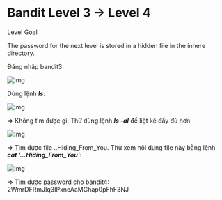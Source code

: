 # Bandit Level 3 → Level 4

Level Goal

The password for the next level is stored in a hidden file in the inhere directory.

Đăng nhập bandit3: 

![img](9)

Dùng lệnh ***ls***: 

![img](10)

=> Không tìm được gì. Thử dùng lệnh ***ls -al*** để liệt kê đầy đủ hơn: 

![img](11)

=> Tìm được file ..Hiding_From_You. Thử xem nội dung file này bằng lệnh ***cat '...Hiding_From_You'***: 

![img](12)

=> Tìm được password cho bandit4: 2WmrDFRmJIq3IPxneAaMGhap0pFhF3NJ
